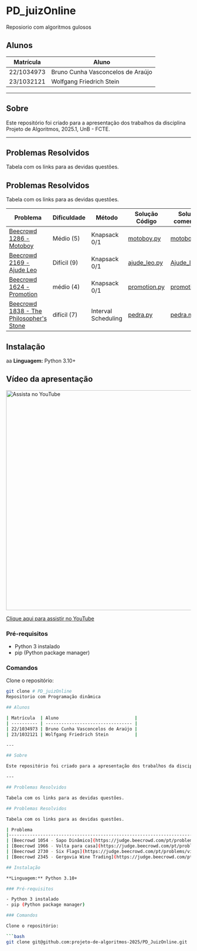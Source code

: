 # PD_juizOnline
Reposiorio com algoritmos gulosos

## Alunos

| Matrícula  | Aluno                             |
| ---------- | --------------------------------- |
| 22/1034973 | Bruno Cunha Vasconcelos de Araújo |
| 23/1032121 | Wolfgang Friedrich Stein          |

---

## Sobre

Este repositório foi criado para a apresentação dos trabalhos da disciplina Projeto de Algoritmos, 2025.1, UnB - FCTE.

---

## Problemas Resolvidos

Tabela com os links para as devidas questões.

## Problemas Resolvidos

Tabela com os links para as devidas questões.

| Problema                                                                                 | Dificuldade       | Método                          | Solução Código                                                                                  | Solução comentada                                                                                   |
|------------------------------------------------------------------------------------------|-------------------|----------------------------------|--------------------------------------------------------------------------------------------------|------------------------------------------------------------------------------------------------------|
| [Beecrowd 1286 - Motoboy ](https://judge.beecrowd.com/pt/problems/view/1286)            | Médio (5)         | Knapsack 0/1                     | [motoboy.py](PD/beecrowd-1286-motoboy/1286_motoboy.py)                                           | [motoboy.md](PD/beecrowd-1286-motoboy/1286_motoboy.md)                                               |
| [Beecrowd 2169 - Ajude Leo ](https://judge.beecrowd.com/pt/problems/view/2169)          | Difícil (9)       | Knapsack 0/1                     | [ajude_leo.py](PD/beecrowd-2169-ajude-Leo/2169_ajude_leo.py)                                    | [Ajude_leo.md](PD/beecrowd-2169-ajude-Leo/2169_ajude_leo.md)                                        |
| [Beecrowd 1624 - Promotion](https://judge.beecrowd.com/pt/problems/view/1624)           | médio (4)         | Knapsack 0/1                     | [promotion.py](PD/beecrowd-1624/1624_promotion.py)                         | [promotion.md](PD/beecrowd-1624/1624_promotion.md)                             |
| [Beecrowd 1838 - The Philosopher's Stone](https://judge.beecrowd.com/pt/problems/view/1838) | difícil (7)     | Interval Scheduling     | [pedra.py](PD/beecrowd-1838/1838_pedrafilosofal.py)                                     | [pedra.md](PD/beecrowd-1838/1838_pedrafilosofal.md)                                         |

## Instalação
aa
**Linguagem:** Python 3.10+

## Vídeo da apresentação

<a href="https://youtu.be/F0VeCXFJAQA" target="_blank">
  <img src="https://img.youtube.com/vi/F0VeCXFJAQA/0.jpg" alt="Assista no YouTube" width="600">
</a>

[Clique aqui para assistir no YouTube](https://youtu.be/F0VeCXFJAQA)

### Pré-requisitos

- Python 3 instalado
- pip (Python package manager)

### Comandos

Clone o repositório:

```bash
git clone # PD_juizOnline
Repositorio com Programação dinâmica

## Alunos

| Matrícula  | Aluno                             |
| ---------- | --------------------------------- |
| 22/1034973 | Bruno Cunha Vasconcelos de Araújo |
| 23/1032121 | Wolfgang Friedrich Stein          |

---

## Sobre

Este repositório foi criado para a apresentação dos trabalhos da disciplina Projeto de Algoritmos, 2025.1, UnB - FCTE.

---

## Problemas Resolvidos

Tabela com os links para as devidas questões.

## Problemas Resolvidos

Tabela com os links para as devidas questões.

| Problema                                                                                 | Dificuldade       | Método                          | Solução Código                                                                                  | Solução comentada                                                                                   |
|------------------------------------------------------------------------------------------|-------------------|----------------------------------|--------------------------------------------------------------------------------------------------|------------------------------------------------------------------------------------------------------|
| [Beecrowd 1054 - Sapo Dinâmico](https://judge.beecrowd.com/pt/problems/view/1123)        | Difícil (7)       | Breakpoints                     | [sapo_dinamico.py](Greed/beecrowd-1054-sapo_dinamico/1054_sapo_dinamico.py)                    | [sapo_dinamico.md](Greed/beecrowd-1054-sapo_dinamico/sapo_dinamico.md)                             |
| [Beecrowd 1966 - Volta para casa](https://judge.beecrowd.com/pt/problems/view/1806)      | Difícil (9) | Knapsack                        | [volta_para_casa.py](Greed/beecrowd-1966-volta-para-casa/1966_volta_para_casa.py)              | [volta_para_casa.md](Greed/beecrowd-1966-volta-para-casa/volta_para_casa.md)                       |
| [Beecrowd 2730 - Six Flags](https://judge.beecrowd.com/pt/problems/view/2730)           | Fácil (4)       | Knapsack (Programação Dinâmica) | [six_flags.py](Greed/beecrowd-six_flags/six_flags.py)                           | [six.flags.md](Greed/beecrowd-six_flags/six.flags.md)                             |
| [Beecrowd 2345 - Gergovia Wine Trading](https://judge.beecrowd.com/pt/problems/view/1106) | Média (5)         | Greedy (Ambicioso)            | [gergovia.py](Greed/beecrowd-2345-gergovia/gergovia.py)                         | [gergovia.md](Greed/beecrowd-2345-gergovia/gergovia.md)                         |

## Instalação

**Linguagem:** Python 3.10+

### Pré-requisitos

- Python 3 instalado
- pip (Python package manager)

### Comandos

Clone o repositório:

```bash
git clone git@github.com:projeto-de-algoritmos-2025/PD_JuizOnline.git

```


```
